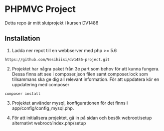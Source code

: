 # PHPMVC Project

Detta repo är mitt slutprojekt i kursen DV1486   

## Installation

1. Ladda ner repot till en webbserver med php >= 5.6

```
https://github.com/Vesihiisi/dv1486-project.git
```

2. Projektet har några paket från 3e part som behov för att kunna fungera. Dessa finns att see i composer.json filen samt composer.lock som tillsammans ska ge dig all relevant information. För att uppdatera kör en uppdatering med composer

```
composer install
```

3. Projektet använder mysql, konfigurationen för det finns i app/config/config_mysql.php.

4. För att initialisera projektet, gå in på sidan och besök webroot/setup alternativt webroot/index.php/setup